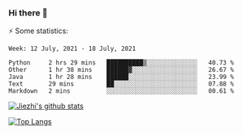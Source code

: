 ### Hi there 👋

⚡ Some statistics:

<!--START_SECTION:waka-->
```text
Week: 12 July, 2021 - 18 July, 2021

Python     2 hrs 29 mins   ██████████▒░░░░░░░░░░░░░░   40.73 % 
Other      1 hr 38 mins    ██████▓░░░░░░░░░░░░░░░░░░   26.67 % 
Java       1 hr 28 mins    ██████░░░░░░░░░░░░░░░░░░░   23.99 % 
Text       29 mins         ██░░░░░░░░░░░░░░░░░░░░░░░   07.88 % 
Markdown   2 mins          ░░░░░░░░░░░░░░░░░░░░░░░░░   00.61 % 
```
<!--END_SECTION:waka-->

[![Jiezhi's github stats](https://github-readme-stats.vercel.app/api?username=Jiezhi&show_icons=true)](https://github.com/Jiezhi/github-readme-stats)

[![Top Langs](https://github-readme-stats.vercel.app/api/top-langs/?username=Jiezhi&hide=javascript,html)](https://github.com/Jiezhi/github-readme-stats)
<!--
**Jiezhi/Jiezhi** is a ✨ _special_ ✨ repository because its `README.md` (this file) appears on your GitHub profile.

Here are some ideas to get you started:

- 🔭 I’m currently working on ...
- 🌱 I’m currently learning ...
- 👯 I’m looking to collaborate on ...
- 🤔 I’m looking for help with ...
- 💬 Ask me about ...
- 📫 How to reach me: ...
- 😄 Pronouns: ...
- ⚡ Fun fact: ...
-->

